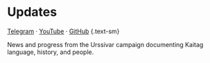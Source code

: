 <script setup lang="ts">
import PostCard from "@/components/PostCard.vue";
import { data as posts } from './posts.data';
</script>

# Updates

[Telegram](https://t.me/urssivar) · [YouTube](https://youtube.com/@urssivar) · [GitHub](https://github.com/urssivar) {.text-sm}

News and progress from the Urssivar campaign documenting Kaitag language, history, and people.

<PostCard v-for="p in posts" :key="p.url" :page="p"/>
